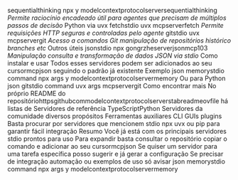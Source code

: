 sequentialthinking
npx y modelcontextprotocolserversequentialthinking
_Permite raciocínio encadeado útil para agentes que precisam de múltiplos passos de decisão_
 Python via uvx
 fetchstdio
uvx mcpserverfetch
_Permite requisições HTTP seguras e controladas pelo agente_
 gitstdio
uvx mcpservergit
_Acesso a comandos Git manipulação de repositórios histórico branches etc_
 Outros úteis
 jsonstdio
npx gongrzheserverjsonmcp103
_Manipulação consulta e transformação de dados JSON via stdio_
 Como instalar e usar
Todos esses servidores podem ser adicionados ao seu cursormcpjson seguindo o padrão já existente Exemplo
json
memorystdio 
command npx
args y modelcontextprotocolservermemory
Ou para Python
json
gitstdio 
command uvx
args mcpservergit
 Como encontrar mais
No próprio README do repositóriohttpsgithubcommodelcontextprotocolserverstabreadmeovfile há listas de
 Servidores de referência TypeScriptPython
 Servidores da comunidade diversos propósitos
 Ferramentas auxiliares CLI GUIs plugins
Basta procurar por servidores que mencionem stdio npx uvx ou pip para garantir fácil integração
 Resumo
Você já está com os principais servidores stdio prontos para uso Para expandir basta consultar o repositório copiar o comando e adicionar ao seu cursormcpjson
Se quiser um servidor para uma tarefa específica posso sugerir e já gerar a configuração
Se precisar de integração automação ou exemplos de uso só avisar
json
memorystdio 
command npx
args y modelcontextprotocolservermemory
